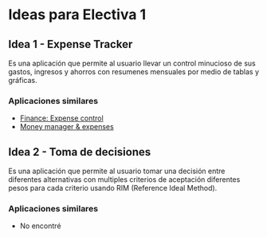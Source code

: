 # Ideas para Electiva 1
## Idea 1 - Expense Tracker
Es una aplicación que permite al usuario llevar un control minucioso de sus gastos, ingresos y ahorros con resumenes mensuales por medio de tablas y gráficas.

### Aplicaciones similares
* [Finance: Expense control](https://play.google.com/store/apps/details?id=com.financefree)
* [Money manager & expenses](https://play.google.com/store/apps/details?id=ru.innim.my_finance)

## Idea 2 - Toma de decisiones
Es una aplicación que permite al usuario tomar una decisión entre diferentes alternativas con multiples criterios de aceptación diferentes pesos para cada criterio usando RIM (Reference Ideal Method).

### Aplicaciones similares
* No encontré
